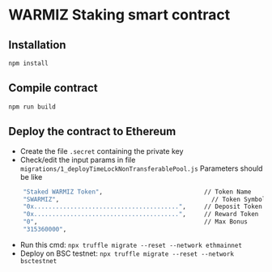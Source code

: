 # WARMIZ Staking smart contract

## Installation

`npm install`

## Compile contract

`npm run build`

  
## Deploy the contract to Ethereum
  - Create the file `.secret` containing the private key
  - Check/edit the input params in file `migrations/1_deployTimeLockNonTransferablePool.js`
    Parameters should be like
```sh
    "Staked WARMIZ Token",                            // Token Name    
    "SWARMIZ",                                          // Token Symbol
    "0x........................................",     // Deposit Token (This address should be a TRVL token address)
    "0x........................................",     // Reward Token  (This address should be a TRVL token address)
    "0",                                              // Max Bonus
    "315360000",
```
  - Run this cmd: `npx truffle migrate --reset --network ethmainnet`
  - Deploy on BSC testnet: `npx truffle migrate --reset --network bsctestnet`
